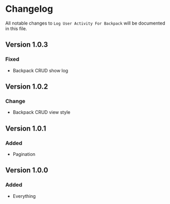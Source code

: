 # Changelog

All notable changes to `Log User Activity For Backpack` will be documented in this file.

## Version 1.0.3

### Fixed
- Backpack CRUD show log

## Version 1.0.2

### Change
- Backpack CRUD view style

## Version 1.0.1

### Added
- Pagination

## Version 1.0.0

### Added
- Everything
